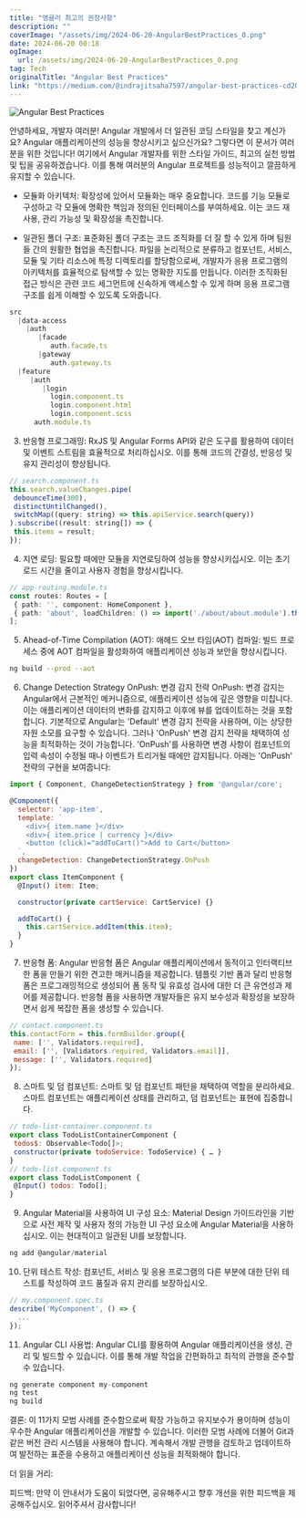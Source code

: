```yaml
---
title: "앵귤러 최고의 권장사항"
description: ""
coverImage: "/assets/img/2024-06-20-AngularBestPractices_0.png"
date: 2024-06-20 00:18
ogImage: 
  url: /assets/img/2024-06-20-AngularBestPractices_0.png
tag: Tech
originalTitle: "Angular Best Practices"
link: "https://medium.com/@indrajitsaha7597/angular-best-practices-cd200719233d"
---
```



![Angular Best Practices](/assets/img/2024-06-20-AngularBestPractices_0.png)

안녕하세요, 개발자 여러분! Angular 개발에서 더 일관된 코딩 스타일을 찾고 계신가요? Angular 애플리케이션의 성능을 향상시키고 싶으신가요? 그렇다면 이 문서가 여러분을 위한 것입니다! 여기에서 Angular 개발자를 위한 스타일 가이드, 최고의 실천 방법 및 팁을 공유하겠습니다. 이를 통해 여러분의 Angular 프로젝트를 성능적이고 깔끔하게 유지할 수 있습니다.

- 모듈화 아키텍처:
확장성에 있어서 모듈화는 매우 중요합니다. 코드를 기능 모듈로 구성하고 각 모듈에 명확한 책임과 정의된 인터페이스를 부여하세요. 이는 코드 재사용, 관리 가능성 및 확장성을 촉진합니다.

- 일관된 폴더 구조:
표준화된 폴더 구조는 코드 조직화를 더 잘 할 수 있게 하며 팀원들 간의 원활한 협업을 촉진합니다. 파일을 논리적으로 분류하고 컴포넌트, 서비스, 모듈 및 기타 리소스에 특정 디렉토리를 할당함으로써, 개발자가 응용 프로그램의 아키텍처를 효율적으로 탐색할 수 있는 명확한 지도를 만듭니다. 이러한 조직화된 접근 방식은 관련 코드 세그먼트에 신속하게 액세스할 수 있게 하며 응용 프로그램 구조를 쉽게 이해할 수 있도록 도와줍니다.

<div class="content-ad"></div>

```js
src
  |data-access
    |auth
       |facade
          auth.facade.ts
       |gateway
          auth.gateway.ts
  |feature
     |auth
        |login
          login.component.ts
          login.component.html
          login.component.scss
      auth.module.ts
```

3. 반응형 프로그래밍:
RxJS 및 Angular Forms API와 같은 도구를 활용하여 데이터 및 이벤트 스트림을 효율적으로 처리하십시오. 이를 통해 코드의 간결성, 반응성 및 유지 관리성이 향상됩니다.

```js
// search.component.ts
this.search.valueChanges.pipe(
 debounceTime(300),
 distinctUntilChanged(),
 switchMap((query: string) => this.apiService.search(query))
).subscribe((result: string[]) => {
 this.items = result;
});
```

4. 지연 로딩:
필요할 때에만 모듈을 지연로딩하여 성능을 향상시키십시오. 이는 초기 로드 시간을 줄이고 사용자 경험을 향상시킵니다.


<div class="content-ad"></div>

```typescript
// app-routing.module.ts
const routes: Routes = [
 { path: '', component: HomeComponent },
 { path: 'about', loadChildren: () => import('./about/about.module').then(m => m.AboutModule) }
];
```

5. Ahead-of-Time Compilation (AOT):
애헤드 오브 타임(AOT) 컴파일:
빌드 프로세스 중에 AOT 컴파일을 활성화하여 애플리케이션 성능과 보안을 향상시킵니다.

```bash
ng build --prod --aot
```

6. Change Detection Strategy OnPush:
변경 감지 전략 OnPush:
변경 감지는 Angular에서 근본적인 메커니즘으로, 애플리케이션 성능에 깊은 영향을 미칩니다. 이는 애플리케이션 데이터의 변화를 감지하고 이후에 뷰를 업데이트하는 것을 포함합니다. 기본적으로 Angular는 'Default' 변경 감지 전략을 사용하며, 이는 상당한 자원 소모를 요구할 수 있습니다. 그러나 'OnPush' 변경 감지 전략을 채택하여 성능을 최적화하는 것이 가능합니다. 'OnPush'를 사용하면 변경 사항이 컴포넌트의 입력 속성이 수정될 때나 이벤트가 트리거될 때에만 감지됩니다. 아래는 'OnPush' 전략의 구현을 보여줍니다:


<div class="content-ad"></div>

```js
import { Component, ChangeDetectionStrategy } from '@angular/core';

@Component({
  selector: 'app-item',
  template: `
    <div>{ item.name }</div>
    <div>{ item.price | currency }</div>
    <button (click)="addToCart()">Add to Cart</button>
  `,
  changeDetection: ChangeDetectionStrategy.OnPush
})
export class ItemComponent {
  @Input() item: Item;

  constructor(private cartService: CartService) {}

  addToCart() {
    this.cartService.addItem(this.item);
  }
}
```

7. 반응형 폼:
Angular 반응형 폼은 Angular 애플리케이션에서 동적이고 인터랙티브한 폼을 만들기 위한 견고한 매커니즘을 제공합니다. 템플릿 기반 폼과 달리 반응형 폼은 프로그래밍적으로 생성되어 폼 동작 및 유효성 검사에 대한 더 큰 유연성과 제어를 제공합니다. 반응형 폼을 사용하면 개발자들은 유지 보수성과 확장성을 보장하면서 쉽게 복잡한 폼을 생성할 수 있습니다.

```js
// contact.component.ts
this.contactForm = this.formBuilder.group({
 name: ['', Validators.required],
 email: ['', [Validators.required, Validators.email]],
 message: ['', Validators.required]
});
```

8. 스마트 및 덤 컴포넌트:
스마트 및 덤 컴포넌트 패턴을 채택하여 역할을 분리하세요. 스마트 컴포넌트는 애플리케이션 상태를 관리하고, 덤 컴포넌트는 표현에 집중합니다.

<div class="content-ad"></div>

```js
// todo-list-container.component.ts
export class TodoListContainerComponent {
 todos$: Observable<Todo[]>;
 constructor(private todoService: TodoService) { … }
}
// todo-list.component.ts
export class TodoListComponent {
 @Input() todos: Todo[];
}
```

9. Angular Material을 사용하여 UI 구성 요소:
Material Design 가이드라인을 기반으로 사전 제작 및 사용자 정의 가능한 UI 구성 요소에 Angular Material을 사용하십시오. 이는 현대적이고 일관된 UI를 보장합니다.

```js
ng add @angular/material
```

10. 단위 테스트 작성:
컴포넌트, 서비스 및 응용 프로그램의 다른 부분에 대한 단위 테스트를 작성하여 코드 품질과 유지 관리를 보장하십시오.

<div class="content-ad"></div>

```js
// my.component.spec.ts
describe('MyComponent', () => {
  ...
});
```

11. Angular CLI 사용법:
Angular CLI를 활용하여 Angular 애플리케이션을 생성, 관리 및 빌드할 수 있습니다. 이를 통해 개발 작업을 간편화하고 최적의 관행을 준수할 수 있습니다.

```js
ng generate component my-component
ng test
ng build
```

결론:
이 11가지 모범 사례를 준수함으로써 확장 가능하고 유지보수가 용이하며 성능이 우수한 Angular 애플리케이션을 개발할 수 있습니다. 이러한 모범 사례에 더불어 Git과 같은 버전 관리 시스템을 사용해야 합니다. 계속해서 개발 관행을 검토하고 업데이트하여 발전하는 표준을 수용하고 애플리케이션 성능을 최적화해야 합니다.


<div class="content-ad"></div>

더 읽을 거리:

피드백:
만약 이 안내서가 도움이 되었다면, 공유해주시고 향후 개선을 위한 피드백을 제공해주십시오. 읽어주셔서 감사합니다!